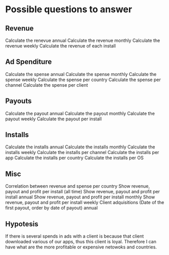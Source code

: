 # Possible questions to answer

## Revenue

Calculate the renevue annual
Calculate the revenue monthly
Calculate the revenue weekly
Calculate the revenue of each install

## Ad Spenditure

Calculate the spense annual
Calculate the spense monthly
Calculate the spense weekly
Calculate the spense per country
Calculate the spense per channel
Calculate the spense per client

## Payouts

Calculate the payout annual
Calculate the payout monthly
Calculate the payout weekly
Calculate the payout per install

## Installs

Calculate the installs annual
Calculate the installs monthly
Calculate the installs weekly
Calculate the installs per channel
Calculate the installs per app
Calculate the installs per country
Calculate the installs per OS

## Misc

Correlation between revenue and spense per country
Show revenue, payout and profit per install (all time)
Show revenue, payout and profit per install annual
Show revenue, payout and profit per install monthly
Show revenue, payout and profit per install weekly
Client adquisitions (Date of the first payout, order by date of payout) annual

## Hypotesis

If there is several spends in ads with a client is because that client downloaded various of our apps, thus this client is loyal. Therefore I can have what are the more profitable or expensive netowoks and countries.
